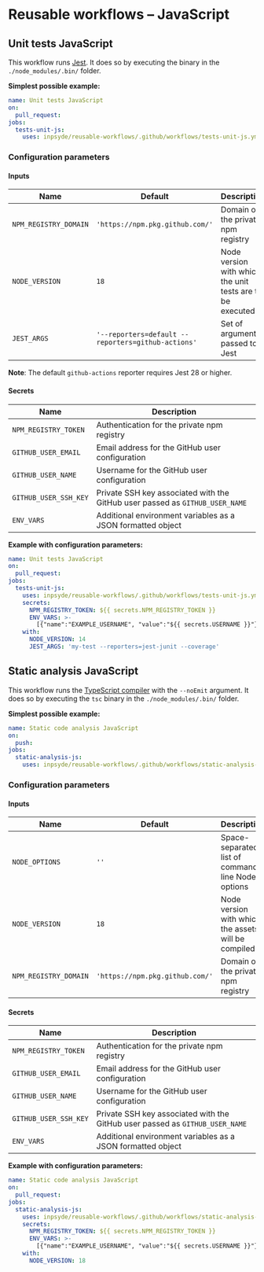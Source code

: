 <!-- markdownlint-disable MD024 -->

# Reusable workflows – JavaScript

## Unit tests JavaScript

This workflow runs [Jest](https://jestjs.io/). It does so by executing the binary in the
`./node_modules/.bin/` folder.

**Simplest possible example:**

```yml
name: Unit tests JavaScript
on:
  pull_request:
jobs:
  tests-unit-js:
    uses: inpsyde/reusable-workflows/.github/workflows/tests-unit-js.yml@main
```

### Configuration parameters

#### Inputs

| Name                  | Default                                            | Description                                               |
|-----------------------|----------------------------------------------------|-----------------------------------------------------------|
| `NPM_REGISTRY_DOMAIN` | `'https://npm.pkg.github.com/'`                    | Domain of the private npm registry                        |
| `NODE_VERSION`        | `18`                                               | Node version with which the unit tests are to be executed |
| `JEST_ARGS`           | `'--reporters=default --reporters=github-actions'` | Set of arguments passed to Jest                           |

**Note**: The default `github-actions` reporter requires Jest 28 or higher.

#### Secrets

| Name                  | Description                                                                  |
|-----------------------|------------------------------------------------------------------------------|
| `NPM_REGISTRY_TOKEN`  | Authentication for the private npm registry                                  |
| `GITHUB_USER_EMAIL`   | Email address for the GitHub user configuration                              |
| `GITHUB_USER_NAME`    | Username for the GitHub user configuration                                   |
| `GITHUB_USER_SSH_KEY` | Private SSH key associated with the GitHub user passed as `GITHUB_USER_NAME` |
| `ENV_VARS`            | Additional environment variables as a JSON formatted object                  |

**Example with configuration parameters:**

```yml
name: Unit tests JavaScript
on:
  pull_request:
jobs:
  tests-unit-js:
    uses: inpsyde/reusable-workflows/.github/workflows/tests-unit-js.yml@main
    secrets:
      NPM_REGISTRY_TOKEN: ${{ secrets.NPM_REGISTRY_TOKEN }}
      ENV_VARS: >-
        [{"name":"EXAMPLE_USERNAME", "value":"${{ secrets.USERNAME }}"}]
    with:
      NODE_VERSION: 14
      JEST_ARGS: 'my-test --reporters=jest-junit --coverage'
```

## Static analysis JavaScript

This workflow runs
the [TypeScript compiler](https://www.typescriptlang.org/docs/handbook/compiler-options.html) with
the `--noEmit` argument. It does so by executing the `tsc` binary in the `./node_modules/.bin/`
folder.

**Simplest possible example:**

```yml
name: Static code analysis JavaScript
on:
  push:
jobs:
  static-analysis-js:
    uses: inpsyde/reusable-workflows/.github/workflows/static-analysis-js.yml@main
```

### Configuration parameters

#### Inputs

| Name                  | Default                         | Description                                         |
|-----------------------|---------------------------------|-----------------------------------------------------|
| `NODE_OPTIONS`        | `''`                            | Space-separated list of command-line Node options   |
| `NODE_VERSION`        | `18`                            | Node version with which the assets will be compiled |
| `NPM_REGISTRY_DOMAIN` | `'https://npm.pkg.github.com/'` | Domain of the private npm registry                  |

#### Secrets

| Name                  | Description                                                                  |
|-----------------------|------------------------------------------------------------------------------|
| `NPM_REGISTRY_TOKEN`  | Authentication for the private npm registry                                  |
| `GITHUB_USER_EMAIL`   | Email address for the GitHub user configuration                              |
| `GITHUB_USER_NAME`    | Username for the GitHub user configuration                                   |
| `GITHUB_USER_SSH_KEY` | Private SSH key associated with the GitHub user passed as `GITHUB_USER_NAME` |
| `ENV_VARS`            | Additional environment variables as a JSON formatted object                  |

**Example with configuration parameters:**

```yml
name: Static code analysis JavaScript
on:
  pull_request:
jobs:
  static-analysis-js:
    uses: inpsyde/reusable-workflows/.github/workflows/static-analysis-js.yml@main
    secrets:
      NPM_REGISTRY_TOKEN: ${{ secrets.NPM_REGISTRY_TOKEN }}
      ENV_VARS: >-
        [{"name":"EXAMPLE_USERNAME", "value":"${{ secrets.USERNAME }}"}]
    with:
      NODE_VERSION: 18
```
